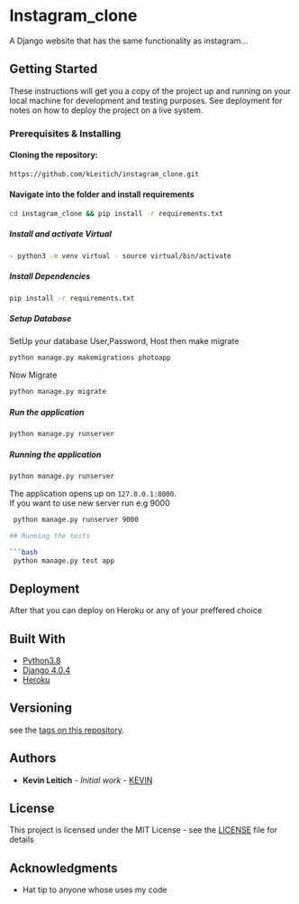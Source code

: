 # Instagram_clone


A Django website that has the same functionality as instagram...

## Getting Started

These instructions will get you a copy of the project up and running on your local machine for development and testing purposes. See deployment for notes on how to deploy the project on a live system.

### Prerequisites & Installing

#### Cloning the repository:  
 ```bash 
https://github.com/kLeitich/instagram_clone.git
```
#### Navigate into the folder and install requirements  
 ```bash 
cd instagram_clone && pip install -r requirements.txt 
```
##### Install and activate Virtual  
 ```bash 
- python3 -m venv virtual - source virtual/bin/activate  
```  
##### Install Dependencies  
 ```bash 
 pip install -r requirements.txt 
```  
 ##### Setup Database  
  SetUp your database User,Password, Host then make migrate  
 ```bash 
python manage.py makemigrations photoapp
 ``` 
 Now Migrate  
 ```bash 
 python manage.py migrate 
```
##### Run the application  
 ```bash 
 python manage.py runserver 
``` 
##### Running the application  
 ```bash 
 python manage.py runserver 
```
The application opens up on `127.0.0.1:8000`. <br>
If you want to use new server run e.g 9000
```bash 
 python manage.py runserver 9000

## Running the tests

```bash 
 python manage.py test app
```




## Deployment

After that you can deploy on Heroku or any of your preffered choice

## Built With

  
* [Python3.8](https://www.python.org/)  
* [Django 4.0.4](https://docs.djangoproject.com/en/4.0/)  
* [Heroku](https://heroku.com)  
  



## Versioning

see the [tags on this repository](https://github.com/kleitich/instagram_clone.git). 

## Authors

* **Kevin Leitich** - *Initial work* - [KEVIN](https://github.com/Kleitich)



## License

This project is licensed under the MIT License - see the [LICENSE](LICENSE) file for details

## Acknowledgments

* Hat tip to anyone whose uses my code

